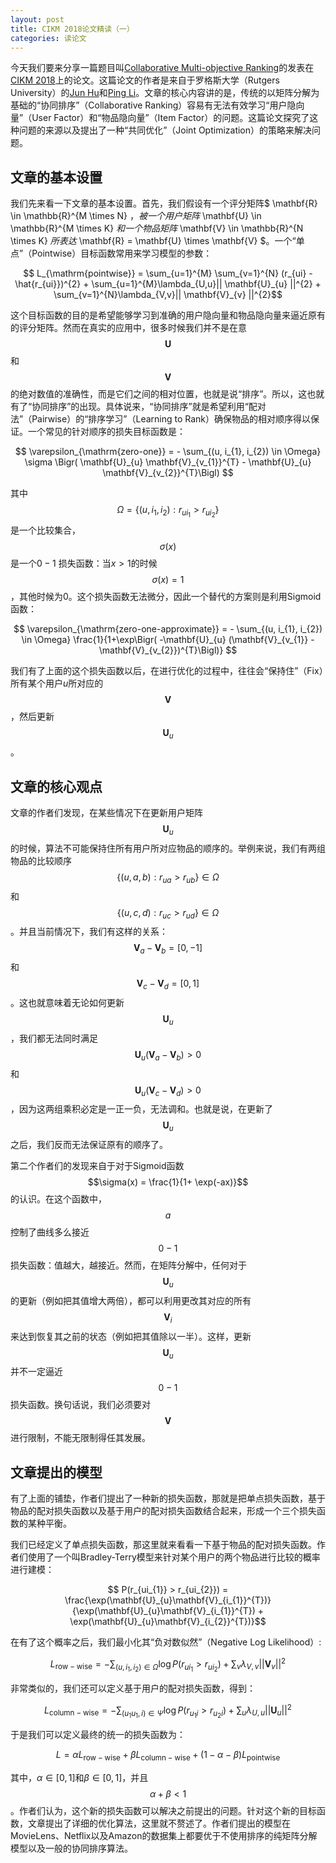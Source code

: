 ```yaml
---
layout: post
title: CIKM 2018论文精读（一）
categories: 读论文
---
```

今天我们要来分享一篇题目叫[Collaborative Multi-objective Ranking](https://drive.google.com/open?id=1m7-z2loy5iW-gcrGiT2XJTdr4LjQHf3H)的发表在[CIKM 2018](https://www.cikm2018.units.it/)上的论文。这篇论文的作者是来自于罗格斯大学（Rutgers University）的[Jun Hu](https://sites.google.com/site/hujun1010/)和[Ping Li](http://www.stat.rutgers.edu/home/pingli/)。文章的核心内容讲的是，传统的以矩阵分解为基础的“协同排序”（Collaborative Ranking）容易有无法有效学习“用户隐向量”（User Factor）和“物品隐向量”（Item Factor）的问题。这篇论文探究了这种问题的来源以及提出了一种“共同优化”（Joint Optimization）的策略来解决问题。

## 文章的基本设置

我们先来看一下文章的基本设置。首先，我们假设有一个评分矩阵$ \mathbf{R} \in \mathbb{R}^{M \times N} $，被一个用户矩阵$ \mathbf{U} \in \mathbb{R}^{M \times K} $和一个物品矩阵$ \mathbf{V} \in \mathbb{R}^{N \times K} $所表达$ \mathbf{R} = \mathbf{U} \times \mathbf{V} $。一个“单点”（Pointwise）目标函数常用来学习模型的参数：

$$ L_{\mathrm{pointwise}} = \sum_{u=1}^{M} \sum_{v=1}^{N} (r_{ui} - \hat{r_{ui}})^{2} + \sum_{u=1}^{M}\lambda_{U,u}|| \mathbf{U}_{u} ||^{2} + \sum_{v=1}^{N}\lambda_{V,v}|| \mathbf{V}_{v} ||^{2}$$

这个目标函数的目的是希望能够学习到准确的用户隐向量和物品隐向量来逼近原有的评分矩阵。然而在真实的应用中，很多时候我们并不是在意$$\mathbf{U}$$和$$\mathbf{V}$$的绝对数值的准确性，而是它们之间的相对位置，也就是说“排序”。所以，这也就有了“协同排序”的出现。具体说来，“协同排序”就是希望利用“配对法”（Pairwise）的“排序学习”（Learning to Rank）确保物品的相对顺序得以保证。一个常见的针对顺序的损失目标函数是：

$$ \varepsilon_{\mathrm{zero-one}} = - \sum_{(u, i_{1}, i_{2}) \in \Omega} \sigma \Bigr( \mathbf{U}_{u} \mathbf{V}_{v_{1}}^{T} - \mathbf{U}_{u} \mathbf{V}_{v_{2}}^{T}\Bigl) $$

其中$$\Omega = \{ (u, i_{1}, i_{2}) : r_{ui_{1}} > r_{ui_{2}} \}$$是一个比较集合，$$\sigma(x)$$是一个$0-1$ 损失函数：当$x > 1$的时候$$\sigma(x) =1$$，其他时候为$0$。这个损失函数无法微分，因此一个替代的方案则是利用Sigmoid函数：

$$ \varepsilon_{\mathrm{zero-one-approximate}} = - \sum_{(u, i_{1}, i_{2}) \in \Omega} \frac{1}{1+\exp\Bigr( -\mathbf{U}_{u} (\mathbf{V}_{v_{1}} - \mathbf{V}_{v_{2}})^{T}\Bigl)} $$

我们有了上面的这个损失函数以后，在进行优化的过程中，往往会“保持住”（Fix）所有某个用户$u$所对应的$$\mathbf{V}$$，然后更新$$\mathbf{U}_{u}$$。

## 文章的核心观点

文章的作者们发现，在某些情况下在更新用户矩阵$$\mathbf{U}_{u}$$的时候，算法不可能保持住所有用户所对应物品的顺序的。举例来说，我们有两组物品的比较顺序$$ \{ (u, a, b) : r_{ua} > r_{ub} \} \in \Omega $$和$$ \{ (u, c, d) : r_{uc} > r_{ud} \} \in \Omega $$。并且当前情况下，我们有这样的关系：$$ \mathbf{V}_{a} - \mathbf{V}_{b} =[0,-1]$$和$$ \mathbf{V}_{c} - \mathbf{V}_{d} =[0,1]$$。这也就意味着无论如何更新$$\mathbf{U}_{u}$$，我们都无法同时满足$$\mathbf{U}_{u}(\mathbf{V}_{a} - \mathbf{V}_{b})>0 $$和$$ \mathbf{U}_{u}(\mathbf{V}_{c} - \mathbf{V}_{d})>0 $$，因为这两组乘积必定是一正一负，无法调和。也就是说，在更新了$$\mathbf{U}_{u}$$之后，我们反而无法保证原有的顺序了。

第二个作者们的发现来自于对于Sigmoid函数$$\sigma(x) = \frac{1}{1+ \exp(-ax)}$$的认识。在这个函数中，$$a$$控制了曲线多么接近$$0-1$$损失函数：值越大，越接近。然而，在矩阵分解中，任何对于$$\mathbf{U}_{u}$$的更新（例如把其值增大两倍），都可以利用更改其对应的所有$$\mathbf{V}_{i}$$来达到恢复其之前的状态（例如把其值除以一半）。这样，更新$$\mathbf{U}_{u}$$并不一定逼近$$0-1$$损失函数。换句话说，我们必须要对$$\mathbf{V}$$进行限制，不能无限制得任其发展。

## 文章提出的模型

有了上面的铺垫，作者们提出了一种新的损失函数，那就是把单点损失函数，基于物品的配对损失函数以及基于用户的配对损失函数结合起来，形成一个三个损失函数的某种平衡。

我们已经定义了单点损失函数，那这里就来看看一下基于物品的配对损失函数。作者们使用了一个叫Bradley-Terry模型来针对某个用户的两个物品进行比较的概率进行建模：

$$ P(r_{ui_{1}} > r_{ui_{2}}) = \frac{\exp(\mathbf{U}_{u}\mathbf{V}_{i_{1}}^{T})}{\exp(\mathbf{U}_{u}\mathbf{V}_{i_{1}}^{T}) + \exp(\mathbf{U}_{u}\mathbf{V}_{i_{2}}^{T})}$$

在有了这个概率之后，我们最小化其“负对数似然”（Negative Log Likelihood）:

$$ L_{\mathrm{row-wise}} = - \sum_{(u, i_{1}, i_{2}) \in \Omega} \log P(r_{ui_{1}} > r_{ui_{2}}) + \sum_{v} \lambda_{V,v}||\mathbf{V}_{v}||^{2} $$

非常类似的，我们还可以定义基于用户的配对损失函数，得到：

$$ L_{\mathrm{column-wise}} = - \sum_{(u_{1} u_{1}, i) \in \Psi} \log P(r_{u_{1}i} > r_{u_{2}i}) + \sum_{u} \lambda_{U,u}||\mathbf{U}_{u}||^{2} $$

于是我们可以定义最终的统一的损失函数为：

$$ L = \alpha L_{\mathrm{row-wise}} + \beta L_{\mathrm{column-wise}} + (1-\alpha -\beta) L_{\mathrm{pointwise}}$$

其中，$\alpha \in [0, 1]$和$\beta \in [0, 1]$，并且$$\alpha + \beta <1$$。作者们认为，这个新的损失函数可以解决之前提出的问题。针对这个新的目标函数，文章提出了详细的优化算法，这里就不赘述了。作者们提出的模型在MovieLens、Netflix以及Amazon的数据集上都要优于不使用排序的纯矩阵分解模型以及一般的协同排序算法。
